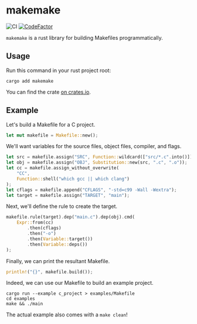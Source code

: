 # makemake

![CI](https://github.com/ethanuppal/makemake/actions/workflows/ci.yaml/badge.svg)
[![CodeFactor](https://www.codefactor.io/repository/github/ethanuppal/makemake/badge)](https://www.codefactor.io/repository/github/ethanuppal/makemake)

`makemake` is a rust library for building Makefiles programmatically.

## Usage

Run this command in your rust project root:
```
cargo add makemake
```
You can find the crate [on crates.io](https://crates.io/crates/makemake).

## Example

Let's build a Makefile for a C project.
```rs
let mut makefile = Makefile::new();
```

We'll want variables for the source files, object files, compiler, and flags.
```rs
let src = makefile.assign("SRC", Function::wildcard(["src/*.c".into()]));
let obj = makefile.assign("OBJ", Substitution::new(src, ".c", ".o"));
let cc = makefile.assign_without_overwrite(
    "CC",
    Function::shell("which gcc || which clang")
);
let cflags = makefile.append("CFLAGS", "-std=c99 -Wall -Wextra");
let target = makefile.assign("TARGET", "main");
```

Next, we'll define the rule to create the target.
```rs
makefile.rule(target).dep("main.c").dep(obj).cmd(
    Expr::from(cc)
        .then(cflags)
        .then("-o")
        .then(Variable::target())
        .then(Variable::deps())
);
```

Finally, we can print the resultant Makefile.
```rs
println!("{}", makefile.build());
```

Indeed, we can use our Makefile to build an example project.
```shell
cargo run --example c_project > examples/Makefile
cd examples
make && ./main
```
The actual example also comes with a `make clean`!
